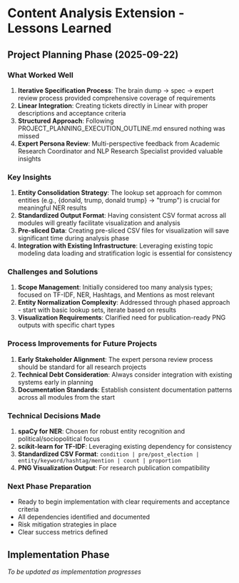 # Content Analysis Extension - Lessons Learned

## Project Planning Phase (2025-09-22)

### What Worked Well
1. **Iterative Specification Process**: The brain dump → spec → expert review process provided comprehensive coverage of requirements
2. **Linear Integration**: Creating tickets directly in Linear with proper descriptions and acceptance criteria
3. **Structured Approach**: Following PROJECT_PLANNING_EXECUTION_OUTLINE.md ensured nothing was missed
4. **Expert Persona Review**: Multi-perspective feedback from Academic Research Coordinator and NLP Research Specialist provided valuable insights

### Key Insights
1. **Entity Consolidation Strategy**: The lookup set approach for common entities (e.g., {donald, trump, donald trump} → "trump") is crucial for meaningful NER results
2. **Standardized Output Format**: Having consistent CSV format across all modules will greatly facilitate visualization and analysis
3. **Pre-sliced Data**: Creating pre-sliced CSV files for visualization will save significant time during analysis phase
4. **Integration with Existing Infrastructure**: Leveraging existing topic modeling data loading and stratification logic is essential for consistency

### Challenges and Solutions
1. **Scope Management**: Initially considered too many analysis types; focused on TF-IDF, NER, Hashtags, and Mentions as most relevant
2. **Entity Normalization Complexity**: Addressed through phased approach - start with basic lookup sets, iterate based on results
3. **Visualization Requirements**: Clarified need for publication-ready PNG outputs with specific chart types

### Process Improvements for Future Projects
1. **Early Stakeholder Alignment**: The expert persona review process should be standard for all research projects
2. **Technical Debt Consideration**: Always consider integration with existing systems early in planning
3. **Documentation Standards**: Establish consistent documentation patterns across all modules from the start

### Technical Decisions Made
1. **spaCy for NER**: Chosen for robust entity recognition and political/sociopolitical focus
2. **scikit-learn for TF-IDF**: Leveraging existing dependency for consistency
3. **Standardized CSV Format**: `condition | pre/post_election | entity/keyword/hashtag/mention | count | proportion`
4. **PNG Visualization Output**: For research publication compatibility

### Next Phase Preparation
- Ready to begin implementation with clear requirements and acceptance criteria
- All dependencies identified and documented
- Risk mitigation strategies in place
- Clear success metrics defined

## Implementation Phase
*To be updated as implementation progresses*
